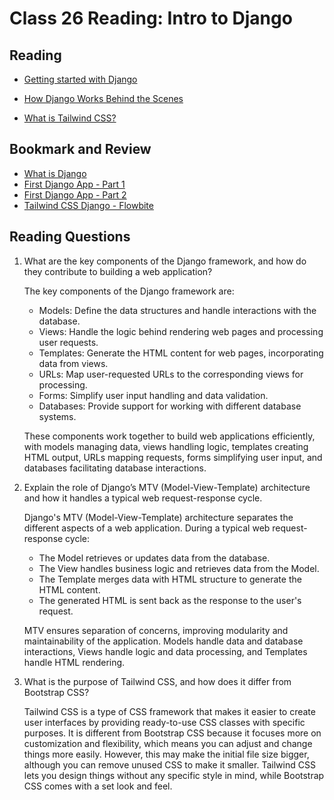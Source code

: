 # Class 26 Reading: Intro to Django

## Reading 

- [Getting started with Django](https://www.djangoproject.com/start/)

- [How Django Works Behind the Scenes](https://wsvincent.com/how-django-works-behind-the-scenes/)

- [What is Tailwind CSS?](https://blog.hubspot.com/website/what-is-tailwind-css)

## Bookmark and Review

- [What is Django](https://developer.mozilla.org/en-US/docs/Learn/Server-side/Django/Introduction)
- [First Django App - Part 1](https://docs.djangoproject.com/en/4.1/intro/tutorial01/)
- [First Django App - Part 2](https://docs.djangoproject.com/en/4.1/intro/tutorial02/)
- [Tailwind CSS Django - Flowbite](https://flowbite.com/docs/getting-started/django/)

## Reading Questions

1. What are the key components of the Django framework, and how do they contribute to building a web application?

    The key components of the Django framework are:

    - Models: Define the data structures and handle interactions with the database.
    - Views: Handle the logic behind rendering web pages and processing user requests.
    - Templates: Generate the HTML content for web pages, incorporating data from views.
    - URLs: Map user-requested URLs to the corresponding views for processing.
    - Forms: Simplify user input handling and data validation.
    - Databases: Provide support for working with different database systems.

    These components work together to build web applications efficiently, with models managing data, views handling logic, templates creating HTML output, URLs mapping requests, forms simplifying user input, and databases facilitating database interactions.

2. Explain the role of Django’s MTV (Model-View-Template) architecture and how it handles a typical web request-response cycle.

    Django's MTV (Model-View-Template) architecture separates the different aspects of a web application. During a typical web request-response cycle:

    - The Model retrieves or updates data from the database.
    - The View handles business logic and retrieves data from the Model.
    - The Template merges data with HTML structure to generate the HTML content.
    - The generated HTML is sent back as the response to the user's request.

    MTV ensures separation of concerns, improving modularity and maintainability of the application. Models handle data and database interactions, Views handle logic and data processing, and Templates handle HTML rendering.

3. What is the purpose of Tailwind CSS, and how does it differ from Bootstrap CSS?

    Tailwind CSS is a type of CSS framework that makes it easier to create user interfaces by providing ready-to-use CSS classes with specific purposes. It is different from Bootstrap CSS because it focuses more on customization and flexibility, which means you can adjust and change things more easily. However, this may make the initial file size bigger, although you can remove unused CSS to make it smaller. Tailwind CSS lets you design things without any specific style in mind, while Bootstrap CSS comes with a set look and feel.